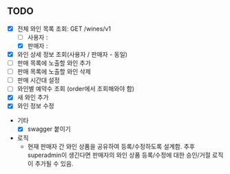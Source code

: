 ## TODO
- [x] 전체 와인 목록 조회: GET /wines/v1
  - [ ] 사용자 :  
  - [x] 판매자 : 
- [x] 와인 상세 정보 조회(사용자 / 판매자 - 동일)
- [ ] 판매 목록에 노출할 와인 추가
- [ ] 판매 목록에 노출할 와인 삭제
- [ ] 판매 시간대 설정
- [ ] 와인별 예약수 조회 (order에서 조회해와야 함)
- [x] 새 와인 추가
- [x] 와인 정보 수정
- 기타
  - [x] swagger 붙이기
- 로직
  - 현재 판매자 간 와인 상품을 공유하여 등록/수정하도록 설계함. 추후 superadmin이 생긴다면 판매자의 와인 상품 등록/수정에 대한 승인/거절 로직이 추가될 수 있음.    
